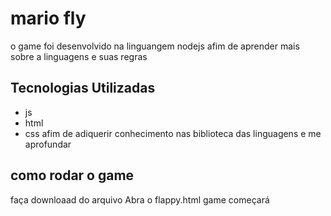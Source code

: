 # mario fly

o game foi desenvolvido na linguangem nodejs afim de aprender mais sobre a linguagens e suas regras

## Tecnologias Utilizadas
* js
* html
* css
afim de  adiquerir conhecimento nas biblioteca das linguagens e me aprofundar

## como rodar o game
faça downloaad do arquivo
Abra o flappy.html
game começará

